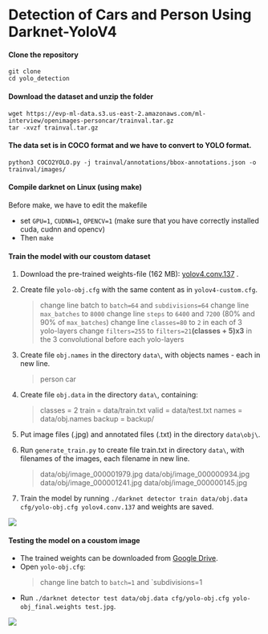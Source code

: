 # Detection of Cars and Person Using Darknet-YoloV4

#### Clone the repository
```
git clone
cd yolo_detection
```
#### Download the dataset and unzip the folder

```
wget https://evp-ml-data.s3.us-east-2.amazonaws.com/ml-interview/openimages-personcar/trainval.tar.gz
tar -xvzf trainval.tar.gz

```
#### The data set is in COCO format and we have to convert to YOLO format.
```
python3 COCO2YOLO.py -j trainval/annotations/bbox-annotations.json -o trainval/images/
```
#### Compile darknet on Linux (using make)
 Before make, we have to edit the makefile
*  set `GPU=1`, `CUDNN=1`, `OPENCV=1` (make sure that you have correctly installed cuda, cudnn and opencv)
* Then `make` 

#### Train the model with our coustom dataset
1. Download the pre-trained weights-file (162 MB): [yolov4.conv.137](https://github.com/AlexeyAB/darknet/releases/download/darknet_yolo_v3_optimal/yolov4.conv.137) .
2. Create file `yolo-obj.cfg` with the same content as in `yolov4-custom.cfg`.
   > change line batch to `batch=64` and `subdivisions=64`
   > change line `max_batches` to `8000`
   > change line `steps` to `6400` and `7200` (80% and 90% of `max_batches`)
   > change line `classes=80` to `2` in each of 3 yolo-layers
   > change `filters=255` to `filters=21`**(classes + 5)x3** in the 3 convolutional before each yolo-layers

3. Create file `obj.names` in the directory `data\`, with objects names - each in new line.
   >   person
   >   car

4. Create file `obj.data` in the directory `data\`, containing:
   > classes = 2
   > train  = data/train.txt
   > valid  = data/test.txt
   > names = data/obj.names
   > backup = backup/

5. Put image files (.jpg) and annotated files (.txt) in the directory `data\obj\`.
6. Run `generate_train.py` to create file train.txt in directory `data\`, with filenames of the images, each filename in new line.

   > data/obj/image_000001979.jpg
   > data/obj/image_000000934.jpg
   > data/obj/image_000001241.jpg
   > data/obj/image_000000145.jpg

7. Train the model by running `./darknet detector train data/obj.data cfg/yolo-obj.cfg yolov4.conv.137` and weights are saved.


![](https://i.imgur.com/7Drj1BJ.png)

#### Testing the model on a coustom image
* The trained weights can be downloaded from [Google Drive](https://drive.google.com/file/d/10P616BtblhM_jLz0h-gc0LSrbcYyObF0/view?usp=sharing).
* Open `yolo-obj.cfg`:
  > change line batch to `batch=1` and `subdivisions=1
* Run `./darknet detector test data/obj.data cfg/yolo-obj.cfg yolo-obj_final.weights test.jpg`.

![](https://i.imgur.com/sdXoqP8.jpg)

